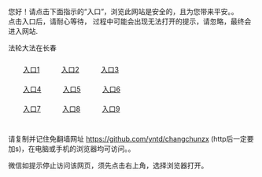您好！请点击下面指示的“入口”，浏览此网站是安全的，且为您带来平安。。 <br/>
点击入口后，请耐心等待， 过程中可能会出现无法打开的提示，请忽略，最终会进入网站. </br>

法轮大法在长春<br/>
<div style="padding:10px"><a style="margin:20px" target="_blank" href="https://d3jlt1gqxp0j4r.cloudfront.net/2Qpsp?obouel" id="ccLink1" rel="nofollow">入口1</a> <a target="_blank" style="margin:20px" href="https://d1slk3p9dr07fv.cloudfront.net/2Qpsp?iqwvcyae" id="ccLink2" rel="nofollow">入口2</a> <a style="margin:20px" target="_blank" href="https://dd6rqajzjwkwk.cloudfront.net/2Qpsp?bofct" id="ccLink3" rel="nofollow">入口3</a></div>

<div style="padding:10px" ><a style="margin:20px" target="_blank" href="https://d3jlt1gqxp0j4r.cloudfront.net/2Qpsp?obouel" id="ccLink4" rel="nofollow">入口4</a> <a style="margin:20px" href="https://d1slk3p9dr07fv.cloudfront.net/2Qpsp?iqwvcyae" target="_blank" id="ccLink5" rel="nofollow">入口5</a> <a style="margin:20px" href="https://dd6rqajzjwkwk.cloudfront.net/2Qpsp?bofct" target="_blank" id="ccLink6" rel="nofollow">入口6</a></div>

<div style="padding:10px"><a style="margin:20px" target="_blank" href="https://d3jlt1gqxp0j4r.cloudfront.net/2Qpsp?obouel" id="ccLink7" rel="nofollow">入口7</a> <a style="margin:20px" href="https://d1slk3p9dr07fv.cloudfront.net/2Qpsp?iqwvcyae" target="_blank" id="ccLink8" rel="nofollow">入口8</a> <a style="margin:20px" target="_blank" href="https://dd6rqajzjwkwk.cloudfront.net/2Qpsp?bofct" id="ccLink9" rel="nofollow">入口9</a></div>

<br/>



请复制并记住免翻墙网址 https://github.com/yntd/changchunzx (http后一定要加s)，在电脑或手机的浏览器均可访问。。<br/>

微信如提示停止访问该网页，须先点击右上角，选择浏览器打开。
